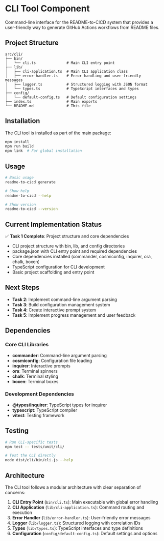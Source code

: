 # CLI Tool Component

Command-line interface for the README-to-CICD system that provides a user-friendly way to generate GitHub Actions workflows from README files.

## Project Structure

```
src/cli/
├── bin/
│   └── cli.ts              # Main CLI entry point
├── lib/
│   ├── cli-application.ts  # Main CLI application class
│   ├── error-handler.ts    # Error handling and user-friendly messages
│   ├── logger.ts           # Structured logging with JSON format
│   └── types.ts            # TypeScript interfaces and types
├── config/
│   └── default-config.ts   # Default configuration settings
├── index.ts                # Main exports
└── README.md               # This file
```

## Installation

The CLI tool is installed as part of the main package:

```bash
npm install
npm run build
npm link  # For global installation
```

## Usage

```bash
# Basic usage
readme-to-cicd generate

# Show help
readme-to-cicd --help

# Show version
readme-to-cicd --version
```

## Current Implementation Status

✅ **Task 1 Complete**: Project structure and core dependencies
- CLI project structure with bin, lib, and config directories
- package.json with CLI entry point and required dependencies
- Core dependencies installed (commander, cosmiconfig, inquirer, ora, chalk, boxen)
- TypeScript configuration for CLI development
- Basic project scaffolding and entry point

## Next Steps

- **Task 2**: Implement command-line argument parsing
- **Task 3**: Build configuration management system
- **Task 4**: Create interactive prompt system
- **Task 5**: Implement progress management and user feedback

## Dependencies

### Core CLI Libraries
- **commander**: Command-line argument parsing
- **cosmiconfig**: Configuration file loading
- **inquirer**: Interactive prompts
- **ora**: Terminal spinners
- **chalk**: Terminal styling
- **boxen**: Terminal boxes

### Development Dependencies
- **@types/inquirer**: TypeScript types for inquirer
- **typescript**: TypeScript compiler
- **vitest**: Testing framework

## Testing

```bash
# Run CLI-specific tests
npm test -- tests/unit/cli/

# Test the CLI directly
node dist/cli/bin/cli.js --help
```

## Architecture

The CLI tool follows a modular architecture with clear separation of concerns:

1. **CLI Entry Point** (`bin/cli.ts`): Main executable with global error handling
2. **CLI Application** (`lib/cli-application.ts`): Command routing and execution
3. **Error Handler** (`lib/error-handler.ts`): User-friendly error messages
4. **Logger** (`lib/logger.ts`): Structured logging with correlation IDs
5. **Types** (`lib/types.ts`): TypeScript interfaces and type definitions
6. **Configuration** (`config/default-config.ts`): Default settings and options